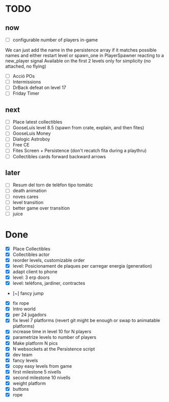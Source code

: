 # TODO

## now

- [ ] configurable number of players in-game

We can just add the name in the persistence array if it matches possible names
and either restart level or spawn_one in PlayerSpawner reacting to a new_player signal
Available on the first 2 levels only for simplicity (no attached, no flying)

- [ ] Acció POs
- [ ] Intermissions
- [ ] DrBack defeat on level 17
- [ ] Friday Timer

## next

- [ ] Place latest collectibles
- [ ] GooseLuis level 8.5 (spawn from crate, explain, and then fites)
- [ ] GooseLuis Money
- [ ] Dialogic Astroboy
- [ ] Free CE
- [ ] Fites Screen + Persistence (don't recatch fita during a playthru)
- [ ] Collectibles cards forward backward arrows 

## later

- [ ] Resum del torn de telèfon tipo tomàtic
- [ ] death animation
- [ ] noves cares
- [ ] level transition
- [ ] better game over transition
- [ ] juice

# Done

- [x] Place Collectibles
- [x] Collectibles actor
- [x] reorder levels, customizable order
- [x] level: Posicionament de plaques per carregar energia (generation)
- [x] adapt client to phone
- [x] level: 3 erp doors
- [x] level: telèfons, jardiner, contractes
- [~] fancy jump
- [x] fix rope
- [x] Intro world
- [x] per 24 jugadors
- [x] fix level 7 platforms (revert git might be enough or swap to animatable platforms)
- [x] increase time in level 10 for N players
- [x] parametrize levels to number of players
- [x] Make platform N pics
- [x] N websockets at the Persistence script
- [x] dev team
- [x] fancy levels
- [x] copy easy levels from game
- [x] first milestone 5 nivells
- [x] second milestone 10 nivells
- [x] weight platform
- [x] buttons
- [x] rope
